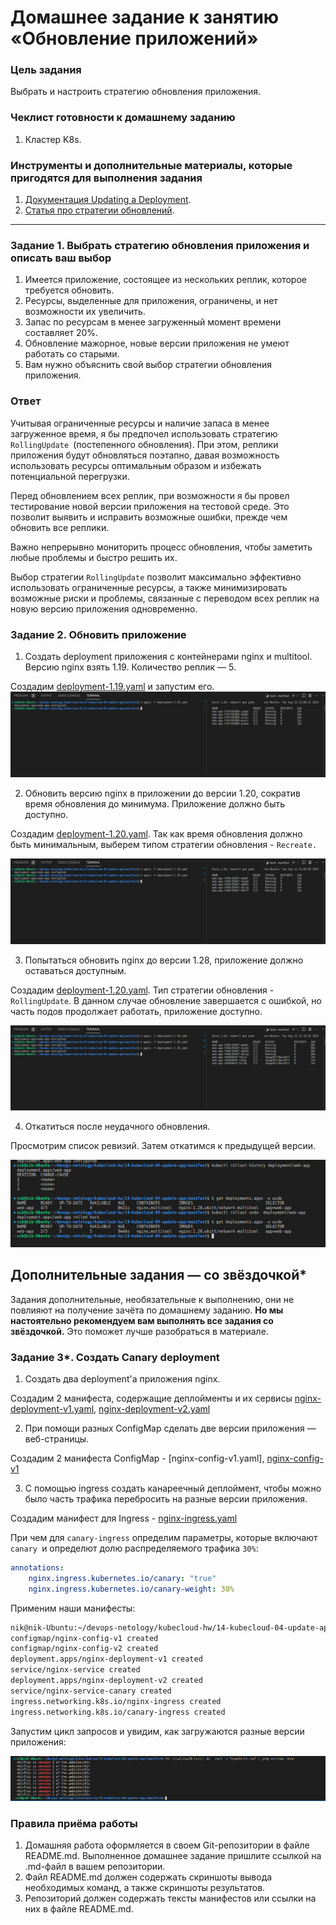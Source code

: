 # Домашнее задание к занятию «Обновление приложений»

### Цель задания

Выбрать и настроить стратегию обновления приложения.

### Чеклист готовности к домашнему заданию

1. Кластер K8s.

### Инструменты и дополнительные материалы, которые пригодятся для выполнения задания

1. [Документация Updating a Deployment](https://kubernetes.io/docs/concepts/workloads/controllers/deployment/#updating-a-deployment).
2. [Статья про стратегии обновлений](https://habr.com/ru/companies/flant/articles/471620/).

-----

### Задание 1. Выбрать стратегию обновления приложения и описать ваш выбор

1. Имеется приложение, состоящее из нескольких реплик, которое требуется обновить.
2. Ресурсы, выделенные для приложения, ограничены, и нет возможности их увеличить.
3. Запас по ресурсам в менее загруженный момент времени составляет 20%.
4. Обновление мажорное, новые версии приложения не умеют работать со старыми.
5. Вам нужно объяснить свой выбор стратегии обновления приложения.

### Ответ

Учитывая ограниченные ресурсы и наличие запаса в менее загруженное время, я бы предпочел использовать стратегию `RollingUpdate `(постепенного обновления). При этом, реплики приложения будут обновляться поэтапно, давая возможность использовать ресурсы оптимальным образом и избежать потенциальной перегрузки.

Перед обновлением всех реплик, при возможности я бы провел тестирование новой версии приложения на тестовой среде. Это позволит выявить и исправить возможные ошибки, прежде чем обновить все реплики.

Важно непрерывно мониторить процесс обновления, чтобы заметить любые проблемы и быстро решить их. 

Выбор стратегии `RollingUpdate` позволит максимально эффективно использовать ограниченные ресурсы, а также минимизировать возможные риски и проблемы, связанные с переводом всех реплик на новую версию приложения одновременно.


### Задание 2. Обновить приложение

1. Создать deployment приложения с контейнерами nginx и multitool. Версию nginx взять 1.19. Количество реплик — 5.
   
Создадим [deployment-1.19.yaml](./manifest/deployment-1.19.yaml) и запустим его.
![](img/1.19.png)

2. Обновить версию nginx в приложении до версии 1.20, сократив время обновления до минимума. Приложение должно быть доступно.


Создадим [deployment-1.20.yaml](./manifest/deployment-1.20.yaml). Так как время обновления должно быть минимальным, выберем типом стратегии обновления   -   `Recreate.`

![](img/1.20.png)

3. Попытаться обновить nginx до версии 1.28, приложение должно оставаться доступным.
   
Создадим [deployment-1.20.yaml](./manifest/deployment-1.28.yaml). Тип стратегии обновления - `RollingUpdate`.
В данном случае обновление завершается с ошибкой, но часть подов продолжает работать, приложение доступно.

![](img/1.28.png)

4. Откатиться после неудачного обновления.

Просмотрим список ревизий. Затем откатимся к предыдущей версии.

![](img/return.png)

## Дополнительные задания — со звёздочкой*

Задания дополнительные, необязательные к выполнению, они не повлияют на получение зачёта по домашнему заданию. **Но мы настоятельно рекомендуем вам выполнять все задания со звёздочкой.** Это поможет лучше разобраться в материале.   

### Задание 3*. Создать Canary deployment

1. Создать два deployment'а приложения nginx.

Создадим 2 манифеста, содержащие деплойменты и их сервисы [nginx-deployment-v1.yaml](./manifest/canary/nginx-deployment-v1.yaml), [nginx-deployment-v2.yaml](./manifest/canary/nginx-deployment-v2.yaml)

2. При помощи разных ConfigMap сделать две версии приложения — веб-страницы.

Создадим 2 манифеста  ConfigMap - [nginx-config-v1.yaml], [nginx-config-v1](./manifest/canary/nginx-config-v2.yaml)

3. С помощью ingress создать канареечный деплоймент, чтобы можно было часть трафика перебросить на разные версии приложения.

Создадим  манифест для Ingress - [nginx-ingress.yaml](./manifest/canary/nginx-ingress.yaml)

При чем для `canary-ingress` определим параметры, которые включают `canary `и определют долю распределяемого трафика `30%`:
```yaml
annotations:
    nginx.ingress.kubernetes.io/canary: "true"
    nginx.ingress.kubernetes.io/canary-weight: 30%
```

Применим наши манифесты:

```bash
nik@nik-Ubuntu:~/devops-netology/kubecloud-hw/14-kubecloud-04-update-app/manifest$ k apply -f ./canary/
configmap/nginx-config-v1 created
configmap/nginx-config-v2 created
deployment.apps/nginx-deployment-v1 created
service/nginx-service created
deployment.apps/nginx-deployment-v2 created
service/nginx-service-canary created
ingress.networking.k8s.io/nginx-ingress created
ingress.networking.k8s.io/canary-ingress created
```
Запустим цикл запросов и увидим, как загружаются разные версии приложения:

![](./img/canary.png)

### Правила приёма работы

1. Домашняя работа оформляется в своем Git-репозитории в файле README.md. Выполненное домашнее задание пришлите ссылкой на .md-файл в вашем репозитории.
2. Файл README.md должен содержать скриншоты вывода необходимых команд, а также скриншоты результатов.
3. Репозиторий должен содержать тексты манифестов или ссылки на них в файле README.md.